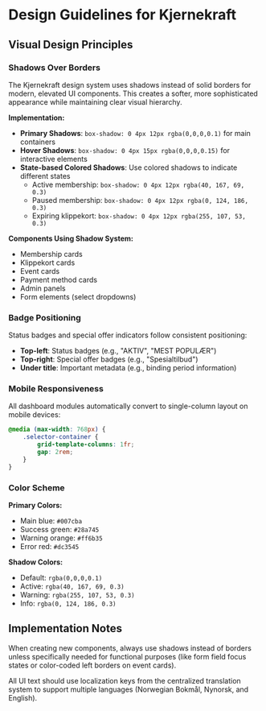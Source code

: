 # Design Guidelines for Kjernekraft

## Visual Design Principles

### Shadows Over Borders

The Kjernekraft design system uses shadows instead of solid borders for modern, elevated UI components. This creates a softer, more sophisticated appearance while maintaining clear visual hierarchy.

**Implementation:**
- **Primary Shadows**: `box-shadow: 0 4px 12px rgba(0,0,0,0.1)` for main containers
- **Hover Shadows**: `box-shadow: 0 4px 15px rgba(0,0,0,0.15)` for interactive elements
- **State-based Colored Shadows**: Use colored shadows to indicate different states
  - Active membership: `box-shadow: 0 4px 12px rgba(40, 167, 69, 0.3)`
  - Paused membership: `box-shadow: 0 4px 12px rgba(0, 124, 186, 0.3)`
  - Expiring klippekort: `box-shadow: 0 4px 12px rgba(255, 107, 53, 0.3)`

**Components Using Shadow System:**
- Membership cards
- Klippekort cards  
- Event cards
- Payment method cards
- Admin panels
- Form elements (select dropdowns)

### Badge Positioning

Status badges and special offer indicators follow consistent positioning:
- **Top-left**: Status badges (e.g., "AKTIV", "MEST POPULÆR")
- **Top-right**: Special offer badges (e.g., "Spesialtilbud")
- **Under title**: Important metadata (e.g., binding period information)

### Mobile Responsiveness

All dashboard modules automatically convert to single-column layout on mobile devices:
```css
@media (max-width: 768px) {
    .selector-container {
        grid-template-columns: 1fr;
        gap: 2rem;
    }
}
```

### Color Scheme

**Primary Colors:**
- Main blue: `#007cba`
- Success green: `#28a745`
- Warning orange: `#ff6b35`
- Error red: `#dc3545`

**Shadow Colors:**
- Default: `rgba(0,0,0,0.1)`
- Active: `rgba(40, 167, 69, 0.3)`
- Warning: `rgba(255, 107, 53, 0.3)`
- Info: `rgba(0, 124, 186, 0.3)`

## Implementation Notes

When creating new components, always use shadows instead of borders unless specifically needed for functional purposes (like form field focus states or color-coded left borders on event cards).

All UI text should use localization keys from the centralized translation system to support multiple languages (Norwegian Bokmål, Nynorsk, and English).